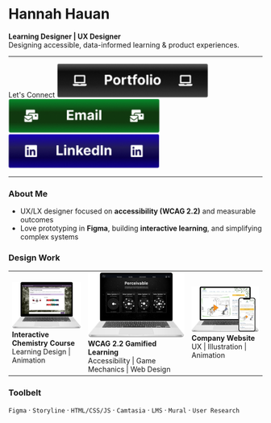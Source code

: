 
# Hannah Hauan
**Learning Designer | UX Designer**  
Designing accessible, data-informed learning & product experiences.

---

Let's Connect
<a href="https://www.hannahhauan.com" target="_blank">
  <img alt="Portfolio" src="images/btn-portfolio.png" width="300">
</a>
<a href="mailto:hannahchauan@gmail.com" target="_blank">
  <img alt="Email" src="images/btn-email.png" width="300">
</a>
<a href="https://www.linkedin.com/in/hannahhauan/" target="_blank">
  <img alt="LinkedIn" src="images/btn-linkedin.png" width="300">
</a>

---

### About Me
- UX/LX designer focused on **accessibility (WCAG 2.2)** and measurable outcomes  
- Love prototyping in **Figma**, building **interactive learning**, and simplifying complex systems  

### Design Work
<table>
  <tr>
      <td>
    <a href="https://www.hannahhauan.com/real-chem-ii">
      <img alt="View case study" src="images/rc-2.png" width="200">
      </a>
      <br/>
      <b>Interactive Chemistry Course</b><br/>
       Learning Design | Animation
      <br/>
    </td>
    <td>
       <a href="https://www.hannahhauan.com/wcag2-2-elearning">
        <img alt="View case study" src="images/a11y.png" width="200">
      </a>
      <br/>
      <b>WCAG 2.2 Gamified Learning</b>
      <br/>
      Accessibility | Game Mechanics | Web Design
      <br/>
    </td>
    <td>
         <a href="https://www.hannahhauan.com/company-website">
        <img alt="View case study" src="images/company-website.png" width="200">
        </a>
        <br/>
        <b>Company Website</b><br/>
          UX | Illustration | Animation
        <br/>
     </td>
  </tr>
</table>

### Toolbelt
`Figma` · `Storyline` · `HTML/CSS/JS` · `Camtasia` · `LMS` · `Mural` · `User Research`

